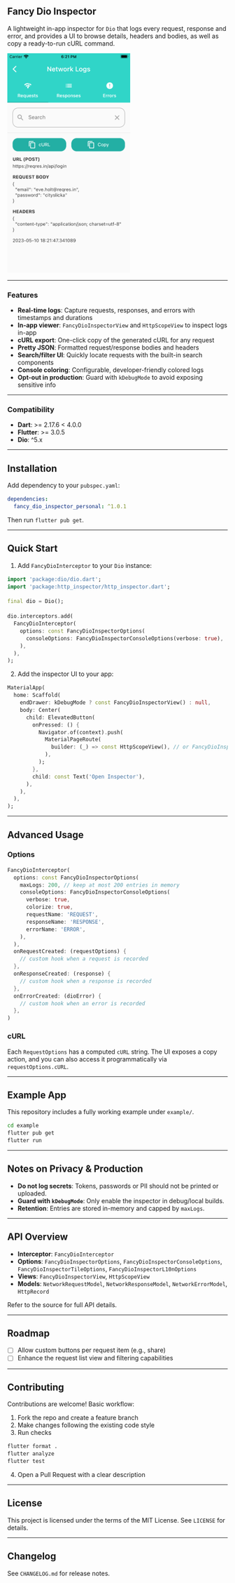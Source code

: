 ## Fancy Dio Inspector

A lightweight in-app inspector for `Dio` that logs every request, response and error, and provides a UI to browse details, headers and bodies, as well as copy a ready-to-run cURL command.



<img src="assets/screenshots/screenshot_1.png" alt="Fancy Dio Inspector screenshot" height="500" />

---

### Features

- **Real-time logs**: Capture requests, responses, and errors with timestamps and durations
- **In-app viewer**: `FancyDioInspectorView` and `HttpScopeView` to inspect logs in-app
- **cURL export**: One-click copy of the generated cURL for any request
- **Pretty JSON**: Formatted request/response bodies and headers
- **Search/filter UI**: Quickly locate requests with the built-in search components
- **Console coloring**: Configurable, developer-friendly colored logs
- **Opt-out in production**: Guard with `kDebugMode` to avoid exposing sensitive info

---

### Compatibility

- **Dart**: >= 2.17.6 < 4.0.0
- **Flutter**: >= 3.0.5
- **Dio**: ^5.x

---

## Installation

Add dependency to your `pubspec.yaml`:

```yaml
dependencies:
  fancy_dio_inspector_personal: ^1.0.1
```

Then run `flutter pub get`.

---

## Quick Start

1) Add `FancyDioInterceptor` to your `Dio` instance:

```dart
import 'package:dio/dio.dart';
import 'package:http_inspector/http_inspector.dart';

final dio = Dio();

dio.interceptors.add(
  FancyDioInterceptor(
    options: const FancyDioInspectorOptions(
      consoleOptions: FancyDioInspectorConsoleOptions(verbose: true),
    ),
  ),
);
```

2) Add the inspector UI to your app:

```dart
MaterialApp(
  home: Scaffold(
    endDrawer: kDebugMode ? const FancyDioInspectorView() : null,
    body: Center(
      child: ElevatedButton(
        onPressed: () {
          Navigator.of(context).push(
            MaterialPageRoute(
              builder: (_) => const HttpScopeView(), // or FancyDioInspectorView()
            ),
          );
        },
        child: const Text('Open Inspector'),
      ),
    ),
  ),
);
```

---

## Advanced Usage

### Options

```dart
FancyDioInterceptor(
  options: const FancyDioInspectorOptions(
    maxLogs: 200, // keep at most 200 entries in memory
    consoleOptions: FancyDioInspectorConsoleOptions(
      verbose: true,
      colorize: true,
      requestName: 'REQUEST',
      responseName: 'RESPONSE',
      errorName: 'ERROR',
    ),
  ),
  onRequestCreated: (requestOptions) {
    // custom hook when a request is recorded
  },
  onResponseCreated: (response) {
    // custom hook when a response is recorded
  },
  onErrorCreated: (dioError) {
    // custom hook when an error is recorded
  },
)
```

### cURL

Each `RequestOptions` has a computed `cURL` string. The UI exposes a copy action, and you can also access it programmatically via `requestOptions.cURL`.

---

## Example App

This repository includes a fully working example under `example/`.

```bash
cd example
flutter pub get
flutter run
```

---

## Notes on Privacy & Production

- **Do not log secrets**: Tokens, passwords or PII should not be printed or uploaded.
- **Guard with `kDebugMode`**: Only enable the inspector in debug/local builds.
- **Retention**: Entries are stored in-memory and capped by `maxLogs`.

---

## API Overview

- **Interceptor**: `FancyDioInterceptor`
- **Options**: `FancyDioInspectorOptions`, `FancyDioInspectorConsoleOptions`, `FancyDioInspectorTileOptions`, `FancyDioInspectorL10nOptions`
- **Views**: `FancyDioInspectorView`, `HttpScopeView`
- **Models**: `NetworkRequestModel`, `NetworkResponseModel`, `NetworkErrorModel`, `HttpRecord`

Refer to the source for full API details.

---

## Roadmap

- [ ] Allow custom buttons per request item (e.g., share)
- [ ] Enhance the request list view and filtering capabilities

---

## Contributing

Contributions are welcome! Basic workflow:

1. Fork the repo and create a feature branch
2. Make changes following the existing code style
3. Run checks

```bash
flutter format .
flutter analyze
flutter test
```

4. Open a Pull Request with a clear description

---

## License

This project is licensed under the terms of the MIT License. See `LICENSE` for details.

---

## Changelog

See `CHANGELOG.md` for release notes.
